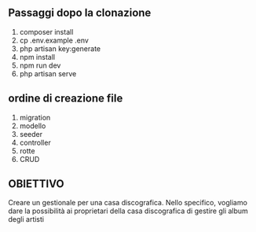 ## Passaggi dopo la clonazione

1. composer install
2. cp .env.example .env
3. php artisan key:generate
4. npm install
5. npm run dev
6. php artisan serve

## ordine di creazione file

1. migration
2. modello
3. seeder
4. controller
5. rotte
6. CRUD



## OBIETTIVO
Creare un gestionale per una casa discografica. Nello specifico, vogliamo dare la possibilità ai proprietari della casa
discografica di gestire gli album degli artisti

